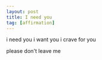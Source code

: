 ```yaml
---
layout: post
title: I need you
tag: [affirmation]
---
```


i need you
i want you
i crave for you

please don't leave me